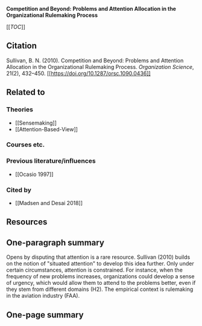 **Competition and Beyond: Problems and Attention Allocation in the Organizational Rulemaking Process**

[[_TOC_]]

## Citation

Sullivan, B. N. (2010). Competition and Beyond: Problems and Attention Allocation in the Organizational Rulemaking Process. *Organization Science*, 21(2), 432–450. [[https://doi.org/10.1287/orsc.1090.0436]]

## Related to

### Theories
* [[Sensemaking]]
* [[Attention-Based-View]]

### Courses etc.

### Previous literature/influences
* [[Ocasio 1997]]

### Cited by
* [[Madsen and Desai 2018]]

## Resources

## One-paragraph summary

Opens by disputing that attention is a rare resource. Sullivan (2010) builds on the notion of "situated attention" to develop this idea further. Only under certain circumstances, attention is constrained. For instance, when the frequency of new problems increases, organizations could develop a sense of urgency, which would allow them to attend to the problems better, even if they stem from different domains (H2). The empirical context is rulemaking in the aviation industry (FAA).

## One-page summary